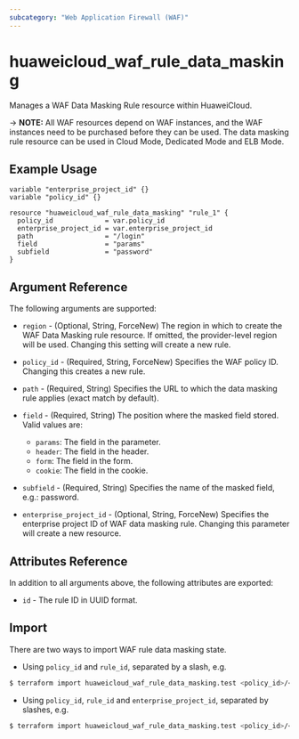 ```yaml
---
subcategory: "Web Application Firewall (WAF)"
---
```


# huaweicloud_waf_rule_data_masking

Manages a WAF Data Masking Rule resource within HuaweiCloud.

-> **NOTE:** All WAF resources depend on WAF instances, and the WAF instances need to be purchased before they can be
used. The data masking rule resource can be used in Cloud Mode, Dedicated Mode and ELB Mode.

## Example Usage

```hcl
variable "enterprise_project_id" {}
variable "policy_id" {}

resource "huaweicloud_waf_rule_data_masking" "rule_1" {
  policy_id             = var.policy_id
  enterprise_project_id = var.enterprise_project_id
  path                  = "/login"
  field                 = "params"
  subfield              = "password"
}
```

## Argument Reference

The following arguments are supported:

* `region` - (Optional, String, ForceNew) The region in which to create the WAF Data Masking rule resource. If omitted,
  the provider-level region will be used. Changing this setting will create a new rule.

* `policy_id` - (Required, String, ForceNew) Specifies the WAF policy ID. Changing this creates a new rule.

* `path` - (Required, String) Specifies the URL to which the data masking rule applies (exact match by default).

* `field` - (Required, String) The position where the masked field stored. Valid values are:
  + `params`: The field in the parameter.
  + `header`: The field in the header.
  + `form`: The field in the form.
  + `cookie`: The field in the cookie.

* `subfield` - (Required, String) Specifies the name of the masked field, e.g.: password.

* `enterprise_project_id` - (Optional, String, ForceNew) Specifies the enterprise project ID of WAF data masking rule.
  Changing this parameter will create a new resource.

## Attributes Reference

In addition to all arguments above, the following attributes are exported:

* `id` - The rule ID in UUID format.

## Import

There are two ways to import WAF rule data masking state.

* Using `policy_id` and `rule_id`, separated by a slash, e.g.

```bash
$ terraform import huaweicloud_waf_rule_data_masking.test <policy_id>/<rule_id>
```

* Using `policy_id`, `rule_id` and `enterprise_project_id`, separated by slashes, e.g.

```bash
$ terraform import huaweicloud_waf_rule_data_masking.test <policy_id>/<rule_id>/<enterprise_project_id>
```
